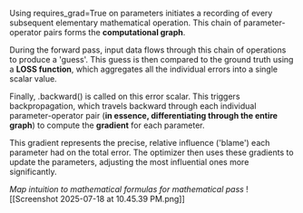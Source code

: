 
Using requires_grad=True on parameters initiates a recording of every subsequent elementary mathematical operation. This chain of parameter-operator pairs forms the **computational graph**.

During the forward pass, input data flows through this chain of operations to produce a 'guess'. This guess is then compared to the ground truth using a **LOSS function**, which aggregates all the individual errors into a single scalar value.

Finally, .backward() is called on this error scalar. This triggers backpropagation, which travels backward through each individual parameter-operator pair (**in essence, differentiating through the entire graph**) to compute the **gradient** for each parameter.

This gradient represents the precise, relative influence ('blame') each parameter had on the total error. The optimizer then uses these gradients to update the parameters, adjusting the most influential ones more significantly.



*Map intuition to mathematical formulas for mathematical pass*
![[Screenshot 2025-07-18 at 10.45.39 PM.png]]